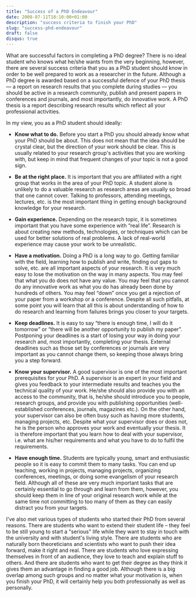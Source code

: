 ```yaml
---
title: "Success of a PhD Endeavour"
date: 2008-07-11T18:10:00+01:00
description: "success criteria to finish your PhD"
slug: "success-phd-endeavour"
draft: false
disqus: true
---
```


What are successful factors in completing a PhD degree? There is no ideal student who knows what he/she wants from the very beginning, however, there are several success criteria that you as a PhD student should know in order to be well prepared to work as a researcher in the future. Although a PhD degree is awarded based on a successful defence of your PhD thesis — a report on research results that you complete during studies — you should be active in a research community, publish and present papers in conferences and journals, and most importantly, do innovative work. A PhD thesis is a report describing research results which reflect all your professional activities.

In my view, you as a PhD student should ideally:

- **Know what to do.** Before you start a PhD you should already know what your PhD should be about. This does not mean that the idea should be crystal clear, but the direction of your work should be clear. This is usually related to your research group's activities that you are working with, but keep in mind that frequent changes of your topic is not a good sign.

- **Be at the right place.** It is important that you are affiliated with a right group that works in the area of your PhD topic. A student alone is unlikely to do a valuable research as research areas are usually so broad that one cannot cover. Talking to professors, attending meetings, lectures, etc. is the most important thing in getting enough background knowledge for your research.

- **Gain experience.** Depending on the research topic, it is sometimes important that you have some experience with “real life”. Research is about creating new methods, technologies, or techniques which can be used for better solutions of real problems. A lack of real-world experience may cause your work to be unrealistic.

- **Have a motivation.** Doing a PhD is a long way to go. Getting familiar with the field, learning how to publish and write, finding out gaps to solve, etc. are all important aspects of your research. It is very much easy to lose the motivation on the way in many aspects. You may feel that what you do does not have any value. You may feel that you cannot do any innovative work as what you do has already been done by hundreds of others. You may feel “down” once you get a rejection of your paper from a workshop or a conference. Despite all such pitfalls, at some point you will learn that all this is about understanding of how to do research and learning from failures brings you closer to your targets.

- **Keep deadlines.** It is easy to say “there is enough time, I will do it tomorrow” or “there will be another opportunity to publish my paper”. Postponing your deadlines is a start of losing your way in doing your research and, most importantly, completing your thesis. External deadlines such as those set by conferences or journals are very important as you cannot change them, so keeping those always bring you a step forward.

- **Know your supervisor.** A good supervisor is one of the most important prerequisites for your PhD. A supervisor is an expert in your field and gives you feedback to your intermediate results and teaches you the technical quality of your work. He/she should also provide you with an access to the community, that is, he/she should introduce you to people, research groups, and provide you with publishing opportunities (well-established conferences, journals, magazines etc.). On the other hand, your supervisor can also be often busy such as having more students, managing projects, etc. Despite what your supervisor does or does not, he is the person who approves your work and eventually your thesis. It is therefore important that you learn how to deal with your supervisor, i.e. what are his/her requirements and what you have to do to fulfil the requirements.

- **Have enough time.** Students are typically young, smart and enthusiastic people so it is easy to commit them to many tasks. You can end up teaching, working in projects, managing projects, organizing conferences, meetings, or doing some evangelism of your research field. Although all of these are very much important tasks that are certainly essential to go through and learn from them, however, you should keep them in line of your original research work while at the same time not committing to too many of them as they can easily distract you from your targets.

I've also met various types of students who started their PhD from several reasons. There are students who want to extend their student life – they feel to be still young to start a "serious" life while they want to stay in touch with the university and with student's living style. There are students who are naturally born theoreticians and scientists who want to push their idea forward, make it right and real. There are students who love expressing themselves in front of an audience, they love to teach and explain stuff to others. And there are students who want to get their degree as they think it gives them an advantage in finding a good job. Although there is a big overlap among such groups and no matter what your motivation is, when you finish your PhD, it will certainly help you both professionally as well as personally.  
